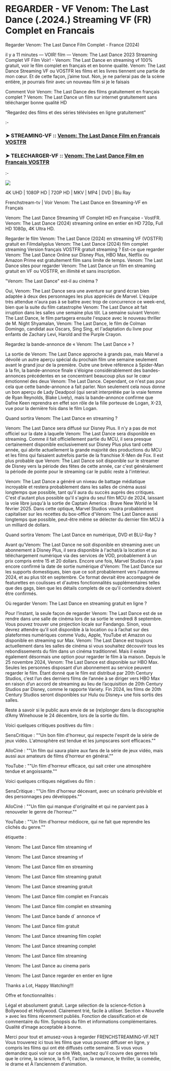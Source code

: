 # REGARDER - VF Venom: The Last Dance (.2024.) Streaming VF (FR) Complet en Francais

Regarder Venom: The Last Dance Film Complet - France (2024)

il y a 11 minutes — VOIR! film — Venom: The Last Dance 2023 Streaming Complet VF Film Voir! - Venom: The Last Dance en streaming vf 100% gratuit, voir le film complet en français et en bonne qualité. Venom: The Last Dance Streaming VF ou VOSTFR les films et les livres tiennent une partie de mon cœur. Et de cette façon, j’aime tout. Non, je ne parlerai pas de la scène entière, je pourrais finir avec un nouveau film si je le faisais

Comment Voir Venom: The Last Dance des films gratuitement en français complet ? Venom: The Last Dance un film sur internet gratuitement sans télécharger bonne qualité HD

“Regardez des films et des séries télévisées en ligne gratuitement”

:-

### ➤ STREAMING-VF :: [Venom: The Last Dance Film en Francais VOSTFR](https://dmovie.fun/fr/movie/912649/venom-the-last-danceend-git)

### ➤ TELECHARGER-VF :: [Venom: The Last Dance Film en Francais VOSTFR](https://dmovie.fun/fr/movie/912649/venom-the-last-danceend-git) 

:-

<a href='https://dmovie.fun/fr/movie/912649/venom-the-last-danceend-git' title='JOUER MAINTENANT'><img src='https://i.imgur.com/jhNGoEt.gif' /></a>


4K UHD | 1080P HD | 720P HD | MKV | MP4 | DVD | Blu Ray

Frenchstream-tv | Voir Venom: The Last Dance en Streaming-VF en Français

Venom: The Last Dance Streaming VF Complet HD en Française - VostFR. Venom: The Last Dance (2024) streaming online en entier en HD 720p, Full HD 1080p, 4K Ultra HD.

Regarder le film Venom: The Last Dance (2024) en streaming VF (VOSTFR) gratuit en Filmdailyplus Venom: The Last Dance (2024) film complet streaming Version français VOSTFR gratuit streaming ? Est-ce que regarder Venom: The Last Dance Online sur Disney Plus, HBO Max, Netflix ou Amazon Prime est gratuitement film sans limite de temps. Venom: The Last Dance sites pour regarder Venom: The Last Dance un film en streaming gratuit en VF ou VOSTFR, en illimité et sans inscription.

"Venom: The Last Dance" est-il au cinéma ?

Oui, Venom: The Last Dance sera une aventure sur grand écran bien adaptée à deux des personnages les plus appréciés de Marvel. L'équipe très attendue n'aura pas à se battre avec trop de concurrence ce week-end, bien que la suite du film catastrophe Venom: The Last Dance ait fait irruption dans les salles une semaine plus tôt. La semaine suivant Venom: The Last Dance, le film partagera ensuite l'espace avec le nouveau thriller de M. Night Shyamalan, Venom: The Last Dance, le film de Colman Domingo, candidat aux Oscars, Sing Sing, et l'adaptation du livre pour enfants de Zachary Levi, Harold and the Purple Crayon.

Regardez la bande-annonce de « Venom: The Last Dance » ?

La sortie de Venom: The Last Dance approche à grands pas, mais Marvel a dévoilé un autre aperçu spécial du prochain film une semaine seulement avant le grand jour de la première. Outre une brève référence à Spider-Man à la fin, la bande-annonce finale s'éloigne considérablement des bandes-annonces précédentes en se concentrant beaucoup plus sur le cœur émotionnel des deux Venom: The Last Dance. Cependant, ce n'est pas pour cela que cette bande-annonce a fait parler. Non seulement cela nous donne un bon aperçu de Lady Deadpool (qui serait interprétée par la vraie femme de Ryan Reynolds, Blake Lively), mais la bande-annonce confirme que Dafne Keen reprendra en effet son rôle de la fille porteuse de Logan, X-23, vue pour la dernière fois dans le film Logan.

Quand sortira Venom: The Last Dance en streaming ?

Venom: The Last Dance sera diffusé sur Disney Plus. Il n'y a pas de mot officiel sur la date à laquelle Venom: The Last Dance sera disponible en streaming. Comme il fait officiellement partie du MCU, il sera presque certainement disponible exclusivement sur Disney Plus plus tard cette année, qui abrite actuellement la grande majorité des productions du MCU et les films qui faisaient autrefois partie de la franchise X-Men de Fox. Il est plus probable que Venom: The Last Dance soit disponible sur le streamer de Disney vers la période des fêtes de cette année, car c'est généralement la période de pointe pour le streaming car le public reste à l'intérieur.

Venom: The Last Dance a généré un niveau de battage médiatique incroyable et restera probablement dans les salles de cinéma aussi longtemps que possible, tant qu'il aura du succès auprès des critiques. C'est d'autant plus possible qu'il s'agira du seul film MCU de 2024, laissant la voie libre jusqu'à la sortie de Captain America : Brave New World le 14 février 2025. Dans cette optique, Marvel Studios voudra probablement capitaliser sur les recettes du box-office d'Venom: The Last Dance aussi longtemps que possible, peut-être même se délecter du dernier film MCU à un milliard de dollars.

Quand sortira Venom: The Last Dance en numérique, DVD et BLU-Ray ?

Avant qu'Venom: The Last Dance ne soit disponible en streaming avec un abonnement à Disney Plus, il sera disponible à l'achat/à la location et au téléchargement numérique via des services de VOD, probablement à un prix compris entre 15 et 20 dollars. Encore une fois, Marvel Studios n'a pas encore confirmé la date de sortie numérique d'Venom: The Last Dance sur les supports domestiques, bien que ce soit probablement vers l'automne 2024, et au plus tôt en septembre. Ce format devrait être accompagné de featurettes en coulisses et d'autres fonctionnalités supplémentaires telles que des gags, bien que les détails complets de ce qu'il contiendra doivent être confirmés.

Où regarder Venom: The Last Dance en streaming gratuit en ligne ?

Pour l’instant, la seule façon de regarder Venom: The Last Dance est de se rendre dans une salle de cinéma lors de sa sortie le vendredi 8 septembre. Vous pouvez trouver une projection locale sur Fandango. Sinon, vous devrez attendre qu’il soit disponible à la location ou à l’achat sur des plateformes numériques comme Vudu, Apple, YouTube et Amazon ou disponible en streaming sur Max. Venom: The Last Dance est toujours actuellement dans les salles de cinéma si vous souhaitez découvrir tous les rebondissements du film dans un cinéma traditionnel. Mais il existe également désormais une option pour regarder le film à la maison. Depuis le 25 novembre 2024, Venom: The Last Dance est disponible sur HBO Max. Seules les personnes disposant d’un abonnement au service peuvent regarder le film. Étant donné que le film est distribué par 20th Century Studios, c’est l’un des derniers films de l’année à se diriger vers HBO Max en raison d’un accord de streaming au lieu de l’acquisition de 20th Century Studios par Disney, comme le rapporte Variety. Fin 2024, les films de 20th Century Studios seront disponibles sur Hulu ou Disney+ une fois sortis des salles.

Reste à savoir si le public aura envie de se (re)plonger dans la discographie d’Amy Winehouse le 24 décembre, lors de la sortie du film.

Voici quelques critiques positives du film :

SensCritique : ""Un bon film d'horreur, qui respecte l'esprit de la série de jeux vidéo. L'atmosphère est tendue et les jumpscares sont efficaces.""

AlloCiné : ""Un film qui saura plaire aux fans de la série de jeux vidéo, mais aussi aux amateurs de films d'horreur en général.""

YouTube : ""Un film d'horreur efficace, qui sait créer une atmosphère tendue et angoissante.""

Voici quelques critiques négatives du film :

SensCritique : ""Un film d'horreur décevant, avec un scénario prévisible et des personnages peu développés.""

AlloCiné : ""Un film qui manque d'originalité et qui ne parvient pas à renouveler le genre de l'horreur.""

YouTube : ""Un film d'horreur médiocre, qui ne fait que reprendre les clichés du genre.""

étiquette :

Venom: The Last Dance film streaming vf

Venom: The Last Dance streaming vf

Venom: The Last Dance film en streaming

Venom: The Last Dance film streaming gratuit

Venom: The Last Dance streaming gratuit

Venom: The Last Dance film complet en Francais

Venom: The Last Dance film complet en streaming

Venom: The Last Dance bande d` annonce vf

Venom: The Last Dance film gratuit

Venom: The Last Dance streaming film coplet

Venom: The Last Dance streaming complet

Venom: The Last Dance film streaming

Venom: The Last Dance au cinema paris

Venom: The Last Dance regarder en entier en ligne

Thanks a Lot, Happy Watching!!!

Offre et fonctionnalités :

Légal et absolument gratuit.
Large sélection de la science-fiction à Bollywood et Hollywood.
Clairement trié, facile à utiliser.
Section « Nouvelle » avec les films récemment publiés.
Fonction de classification et de commentaire du film.
Synopsis du film et informations complémentaires.
Qualité d’image acceptable à bonne.

Merci pour tout et amusez-vous à regarder FRENCHSTREAMING-VF.NET
Vous trouverez ici tous les films que vous pouvez diffuser en ligne, y compris les films qui ont été diffusés cette semaine. Si vous vous demandez quoi voir sur ce site Web, sachez qu'il couvre des genres tels que le crime, la science, la fi-fi, l'action, la romance, le thriller, la comédie, le drame et À l’anciennem d'animation.
